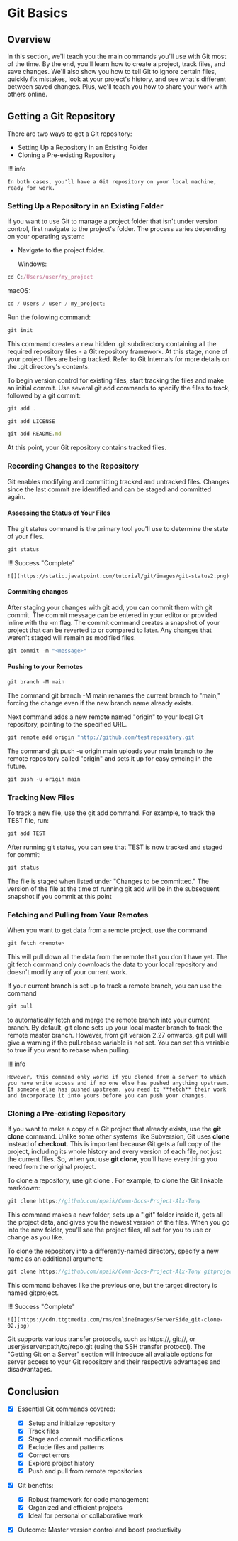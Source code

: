 # Git Basics

## Overview

In this section, we'll teach you the main commands you'll use with Git most of the time. By the end, you'll learn how to create a project, track files, and save changes. We'll also show you how to tell Git to ignore certain files, quickly fix mistakes, look at your project's history, and see what's different between saved changes. Plus, we'll teach you how to share your work with others online.

## Getting a Git Repository

There are two ways to get a Git repository:

- Setting Up a Repository in an Existing Folder
- Cloning a Pre-existing Repository

!!! info

    In both cases, you'll have a Git repository on your local machine, ready for work.

### Setting Up a Repository in an Existing Folder

If you want to use Git to manage a project folder that isn't under version control, first navigate to the project's folder. The process varies depending on your operating system:

- Navigate to the project folder.

  Windows:

```js
cd C:/Users/user/my_project
```

  macOS:

```js
cd / Users / user / my_project;
```

Run the following command:
  ```js
  git init
  ```
This command creates a new hidden .git subdirectory containing all the required repository files - a Git repository framework. At this stage, none of your project files are being tracked. Refer to Git Internals for more details on the .git directory's contents.

To begin version control for existing files, start tracking the files and make an initial commit. Use several git add commands to specify the files to track, followed by a git commit:

```js
git add .
```

```js
git add LICENSE
```

```js
git add README.md
```

At this point, your Git repository contains tracked files.

### Recording Changes to the Repository

Git enables modifying and committing tracked and untracked files. Changes since the last commit are identified and can be staged and committed again.

#### Assessing the Status of Your Files

The git status command is the primary tool you'll use to determine the state of your files.

```js
git status
```

!!! Success "Complete"

    ![](https://static.javatpoint.com/tutorial/git/images/git-status2.png)


#### Commiting changes

After staging your changes with git add, you can commit them with git commit.
The commit message can be entered in your editor or provided inline with the -m flag. The commit command creates a snapshot of your project that can be reverted to or compared to later. Any changes that weren't staged will remain as modified files.

```js
git commit -m "<message>"
```





#### Pushing to your Remotes

```js
git branch -M main
```
The command git branch -M main renames the current branch to "main," forcing the change even if the new branch name already exists.

Next command adds a new remote named "origin" to your local Git repository, pointing to the specified URL.
```js
git remote add origin "http://github.com/testrepository.git
```

The command git push -u origin main uploads your main branch to the remote repository called "origin" and sets it up for easy syncing in the future.
```js
git push -u origin main
```

### Tracking New Files

To track a new file, use the git add command. For example, to track the TEST file, run:

```js
git add TEST
```

After running git status, you can see that TEST is now tracked and staged for commit:

```js
git status
```

The file is staged when listed under "Changes to be committed." The version of the file at the time of running git add will be in the subsequent snapshot if you commit at this point

### Fetching and Pulling from Your Remotes

When you want to get data from a remote project, use the command

```js
git fetch <remote>
```

This will pull down all the data from the remote that you don't have yet. The git fetch command only downloads the data to your local repository and doesn't modify any of your current work.

If your current branch is set up to track a remote branch, you can use the command

```js
git pull
```

to automatically fetch and merge the remote branch into your current branch. By default, git clone sets up your local master branch to track the remote master branch. However, from git version 2.27 onwards, git pull will give a warning if the pull.rebase variable is not set. You can set this variable to true if you want to rebase when pulling.

!!! info

    However, this command only works if you cloned from a server to which you have write access and if no one else has pushed anything upstream. If someone else has pushed upstream, you need to **fetch** their work and incorporate it into yours before you can push your changes.


### Cloning a Pre-existing Repository

If you want to make a copy of a Git project that already exists, use the **git clone** command. Unlike some other systems like Subversion, Git uses **clone** instead of **checkout**. This is important because Git gets a full copy of the project, including its whole history and every version of each file, not just the current files. So, when you use **git clone**, you'll have everything you need from the original project.

To clone a repository, use git clone <url>. For example, to clone the Git linkable markdown:

```js
git clone https://github.com/npaik/Comm-Docs-Project-Alx-Tony
```

This command makes a new folder, sets up a ".git" folder inside it, gets all the project data, and gives you the newest version of the files. When you go into the new folder, you'll see the project files, all set for you to use or change as you like.

To clone the repository into a differently-named directory, specify a new name as an additional argument:

```js
git clone https://github.com/npaik/Comm-Docs-Project-Alx-Tony gitproject
```

This command behaves like the previous one, but the target directory is named gitproject.

!!! Success "Complete"

    ![](https://cdn.ttgtmedia.com/rms/onlineImages/ServerSide_git-clone-02.jpg)

Git supports various transfer protocols, such as https://, git://, or user@server:path/to/repo.git (using the SSH transfer protocol). The "Getting Git on a Server" section will introduce all available options for server access to your Git repository and their respective advantages and disadvantages.

## Conclusion

- [x] Essential Git commands covered:

  - [x] Setup and initialize repository
  - [x] Track files
  - [x] Stage and commit modifications
  - [x] Exclude files and patterns
  - [x] Correct errors
  - [x] Explore project history
  - [x] Push and pull from remote repositories

- [x] Git benefits:

  - [x] Robust framework for code management
  - [x] Organized and efficient projects
  - [x] Ideal for personal or collaborative work

- [x] Outcome: Master version control and boost productivity
